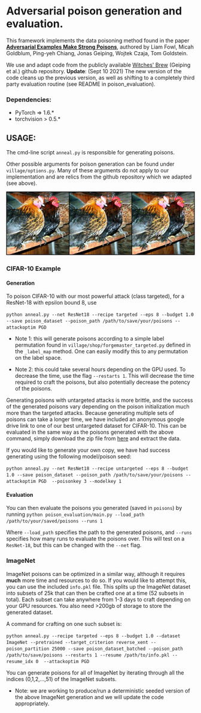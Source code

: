 # Adversarial poison generation and evaluation.

This framework implements the data poisoning method found in the paper [**Adversarial Examples Make Strong Poisons**](https://arxiv.org/abs/2106.10807), authored by Liam Fowl, Micah Goldblum, Ping-yeh Chiang, Jonas Geiping, Wojtek Czaja, Tom Goldstein.


We use and adapt code from the publicly available [Witches' Brew](https://github.com/JonasGeiping/poisoning-gradient-matching.git) (Geiping et al.) github repository.
**Update**: (Sept 10 2021) The new version of the code cleans up the previous version, as well as shifting to a completely third party evaluation routine (see README in poison_evaluation).


### Dependencies:
* PyTorch => 1.6.*
* torchvision > 0.5.*


## USAGE:

The cmd-line script ```anneal.py``` is responsible for generating poisons.

Other possible arguments for poison generation can be found under ```village/options.py```.
Many of these arguments do not apply to our implementation and are relics from the github repository
which we adapted (see above).

![Teaser](imgs/targeted_imagenet_grid.png)

### CIFAR-10 Example

#### Generation
To poison CIFAR-10 with our most powerful attack (class targeted), for a ResNet-18 with epsilon bound 8, use

```python anneal.py --net ResNet18 --recipe targeted --eps 8 --budget 1.0 --save poison_dataset --poison_path /path/to/save/your/poisons --attackoptim PGD```     

* Note 1: this will generate poisons according to a simple label permutation found in ```village/shop/forgemaster_targeted.py``` defined in the ```_label_map``` method. One can easily modify this to any permutation on the label space.

* Note 2: this could take several hours depending on the GPU used. To decrease the time, use the flag ```--restarts 1```. This will decrease the time required to craft the poisons, but also potentially decrease the potency of the poisons.

Generating poisons with untargeted attacks is more brittle, and the success of the generated poisons vary depending on the poison initialization much more than the targeted attacks. Because generating multiple sets of poisons can take a longer time, we have included an anonymous google drive link to one of our best untargeted dataset for CIFAR-10. This can be evaluated in the same way as the poisons generated with the above command, simply download the zip file from [here](https://drive.google.com/drive/folders/1dPvKzJWImoGZvBnRPqAx_3oa0EntKnhy?usp=sharing) and extract the data. 

If you would like to generate your own copy, we have had success generating using the following model/poison seed:

```python anneal.py --net ResNet18 --recipe untargeted --eps 8 --budget 1.0 --save poison_dataset --poison_path /path/to/save/your/poisons --attackoptim PGD  --poisonkey 3 --modelkey 1 ```


#### Evaluation
You can then evaluate the poisons you generated (saved in ```poisons```) by running
```python poison_evaluation/main.py --load_path /path/to/your/saved/poisons --runs 1```

Where ```--load_path``` specifies the path to the generated poisons, and ```--runs``` specifies how many runs to evaluate the poisons over. This will test on a ```ResNet-18```, but this can be changed with the ```--net``` flag.

### ImageNet

ImageNet poisons can be optimized in a similar way, although it requires **much** more time and resources to do so.
If you would like to attempt this, you can use the included ```info.pkl``` file. This splits up the ImageNet dataset into subsets of 25k
that can then be crafted one at a time (52 subsets in total). Each subset can take anywhere from 1-3 days to craft
depending on your GPU resources. You also need >200gb of storage to store the generated dataset.

A command for crafting on one such subset is:

```python anneal.py --recipe targeted --eps 8 --budget 1.0 --dataset ImageNet --pretrained --target_criterion reverse_xent --poison_partition 25000 --save poison_dataset_batched --poison_path /path/to/save/poisons --restarts 1 --resume /path/to/info.pkl --resume_idx 0  --attackoptim PGD```


You can generate poisons for all of ImageNet by iterating through all the indices (0,1,2,...,51) of the ImageNet subsets.

* Note: we are working to produce/run a deterministic seeded version of the above ImageNet generation and we will update the code appropriately.
